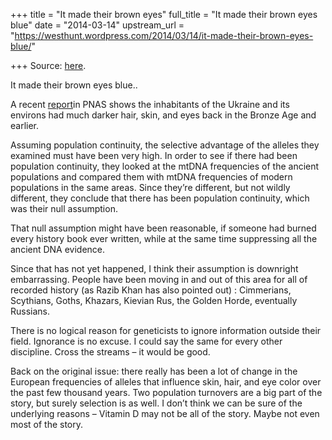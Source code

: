 +++
title = "It made their brown eyes"
full_title = "It made their brown eyes blue"
date = "2014-03-14"
upstream_url = "https://westhunt.wordpress.com/2014/03/14/it-made-their-brown-eyes-blue/"

+++
Source: [here](https://westhunt.wordpress.com/2014/03/14/it-made-their-brown-eyes-blue/).

It made their brown eyes blue..

A recent
[report](http://www.pnas.org/content/early/2014/03/05/1316513111.abstract?tab=ds)[](http://www.pnas.org/content/early/2014/03/05/1316513111.abstract?tab=ds)in
PNAS shows the inhabitants of the Ukraine and its environs had much
darker hair, skin, and eyes back in the Bronze Age and earlier.

Assuming population continuity, the selective advantage of the alleles
they examined must have been very high. In order to see if there had
been population continuity, they looked at the mtDNA frequencies of the
ancient populations and compared them with mtDNA frequencies of modern
populations in the same areas. Since they’re different, but not wildly
different, they conclude that there has been population continuity,
which was their null assumption.

That null assumption might have been reasonable, if someone had burned
every history book ever written, while at the same time suppressing all
the ancient DNA evidence.

Since that has not yet happened, I think their assumption is downright
embarrassing. People have been moving in and out of this area for all of
recorded history (as Razib Khan has also pointed out) : Cimmerians,
Scythians, Goths, Khazars, Kievian Rus, the Golden Horde, eventually
Russians.

There is no logical reason for geneticists to ignore information outside
their field. Ignorance is no excuse. I could say the same for every
other discipline. Cross the streams – it would be good.

Back on the original issue: there really has been a lot of change in the
European frequencies of alleles that influence skin, hair, and eye color
over the past few thousand years. Two population turnovers are a big
part of the story, but surely selection is as well. I don’t think we
can be sure of the underlying reasons – Vitamin D may not be all of the
story. Maybe not even most of the story.



